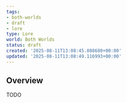 ```yaml
---
tags:
- both-worlds
- draft
- lore
type: Lore
world: Both Worlds
status: draft
created: '2025-08-11T13:08:45.808680+00:00'
updated: '2025-08-11T13:08:49.116993+00:00'
---
```




## Overview

TODO
